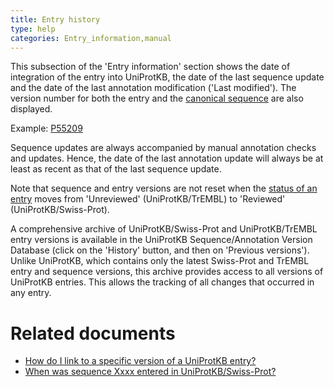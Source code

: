 ```yaml
---
title: Entry history
type: help
categories: Entry_information,manual
---
```


This subsection of the 'Entry information' section shows the date of integration of the entry into UniProtKB, the date of the last sequence update and the date of the last annotation modification ('Last modified'). The version number for both the entry and the [canonical sequence](https://www.uniprot.org/help/canonical_and_isoforms) are also displayed.

Example: [P55209](https://www.uniprot.org/uniprotkb/P55209#entry_information)

Sequence updates are always accompanied by manual annotation checks and updates. Hence, the date of the last annotation update will always be at least as recent as that of the last sequence update.

Note that sequence and entry versions are not reset when the [status of an entry](https://www.uniprot.org/help/entry_status) moves from 'Unreviewed' (UniProtKB/TrEMBL) to 'Reviewed' (UniProtKB/Swiss-Prot).

A comprehensive archive of UniProtKB/Swiss-Prot and UniProtKB/TrEMBL entry versions is available in the UniProtKB Sequence/Annotation Version Database (click on the 'History' button, and then on 'Previous versions'). Unlike UniProtKB, which contains only the latest Swiss-Prot and TrEMBL entry and sequence versions, this archive provides access to all versions of UniProtKB entries. This allows the tracking of all changes that occurred in any entry.

# Related documents

- [How do I link to a specific version of a UniProtKB entry?](https://www.uniprot.org/help/link_old_versions)
- [When was sequence Xxxx entered in UniProtKB/Swiss-Prot?](https://www.uniprot.org/help/creation_date)
